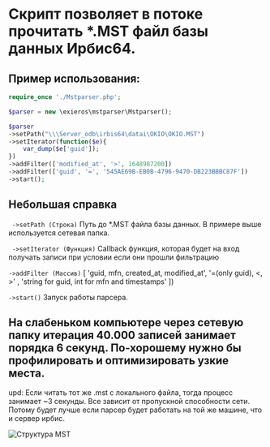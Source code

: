 # Скрипт позволяет в потоке прочитать *.MST файл базы данных Ирбис64.

## Пример использования:
```php
require_once './Mstparser.php';

$parser = new \exieros\mstparser\Mstparser();

$parser
->setPath("\\\Server_odb\irbis64\datai\OKIO\OKIO.MST")
->setIterator(function($e){
	var_dump($e['guid']);
})
->addFilter(['modified_at', '>', 1648987200])
->addFilter(['guid', '=', '545AE69B-EB0B-4796-9470-DB223BBBC87F'])
->start();
 ```
## Небольшая справка
``` ->setPath (Строка)```
Путь до *.MST файла базы данных. В примере выше используется сетевая папка.

``` ->setIterator (Функция)```
Callback функция, которая будет на вход получать записи при условии если они прошли фильтрацию

``` ->addFilter (Массив) ``` [
	'guid, mfn, created_at, modified_at', 
	'=(only guid), <, >' , 
	'string for guid, int for mfn and timestamps'
])
 
``` ->start() ```
Запуск работы парсера.
 
## На слабеньком компьютере через сетевую папку итерация 40.000 записей занимает порядка 6 секунд. По-хорошему нужно бы профилировать и оптимизировать узкие места.
upd: Если читать тот же .mst с локального файла, тогда процесс занимает ~3 секунды. Все зависит от пропускной способности сети. Потому будет лучше если парсер будет работать на той же машине, что и сервер ирбис.

![Структура MST](https://github.com/Exieros/mstparser/raw/main/scheme.svg)
 
 
 
